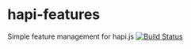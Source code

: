 # hapi-features
Simple feature management for hapi.js
[![Build Status](https://travis-ci.org/GamingCoder/hapi-features.svg?branch=master)](https://travis-ci.org/GamingCoder/hapi-features)